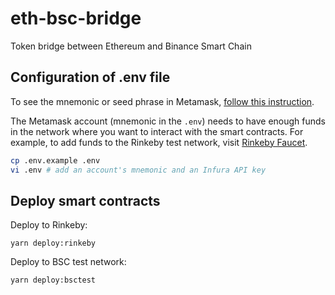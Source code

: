 # eth-bsc-bridge

Token bridge between Ethereum and Binance Smart Chain

## Configuration of .env file

To see the mnemonic or seed phrase in Metamask, [follow this instruction](https://metamask.zendesk.com/hc/en-us/articles/360015290032-How-to-Reveal-Your-Seed-Phrase).

The Metamask account (mnemonic in the `.env`) needs to have enough funds in the network where you want to interact with the smart contracts. For example, to add funds to the Rinkeby test network, visit [Rinkeby Faucet](https://faucet.rinkeby.io/).

```bash
cp .env.example .env
vi .env # add an account's mnemonic and an Infura API key
```

## Deploy smart contracts

Deploy to Rinkeby:
```
yarn deploy:rinkeby
```

Deploy to BSC test network:
```
yarn deploy:bsctest
```
